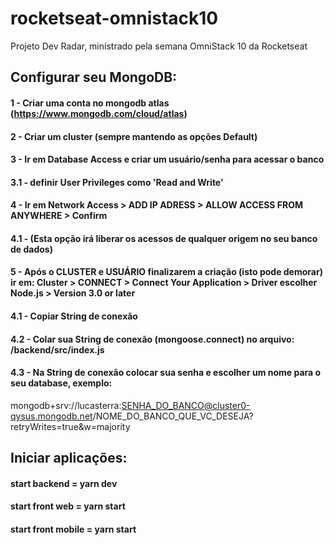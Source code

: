 # rocketseat-omnistack10
Projeto Dev Radar, ministrado pela semana OmniStack 10 da Rocketseat

## Configurar seu MongoDB:

#### 1 - Criar uma conta no mongodb atlas (https://www.mongodb.com/cloud/atlas)
#### 2 - Criar um cluster (sempre mantendo as opções Default)
#### 3 -  Ir em Database Access e criar um usuário/senha para acessar o banco
#### 3.1 - definir User Privileges como 'Read and Write'
#### 4 - Ir em Network Access > ADD IP ADRESS > ALLOW ACCESS FROM ANYWHERE > Confirm
#### 4.1 - (Esta opção irá liberar os acessos de qualquer origem no seu banco de dados)
#### 5 - Após o CLUSTER e USUÁRIO finalizarem a criação (isto pode demorar) ir em: Cluster > CONNECT > Connect Your Application > Driver escolher Node.js > Version 3.0 or later
#### 4.1 - Copiar String de conexão 
#### 4.2 - Colar sua String de conexão (mongoose.connect) no arquivo: /backend/src/index.js

#### 4.3 - Na String de conexão colocar sua senha e escolher um nome para o seu database, exemplo:
mongodb+srv://lucasterra:SENHA_DO_BANCO@cluster0-qysus.mongodb.net/NOME_DO_BANCO_QUE_VC_DESEJA?retryWrites=true&w=majority

## Iniciar aplicações:

#### start backend = yarn dev
#### start front web = yarn start
#### start front mobile = yarn start
